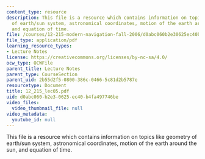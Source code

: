 ```yaml
---
content_type: resource
description: This file is a resource which contains information on topics like geometry
  of earth/sun system, astronomical coordinates, motion of the earth around the sun,
  and equation of time.
file: /courses/12-215-modern-navigation-fall-2006/d0abc060b2e30625ec40b4fa497746be_12_215_lec05.pdf
file_type: application/pdf
learning_resource_types:
- Lecture Notes
license: https://creativecommons.org/licenses/by-nc-sa/4.0/
ocw_type: OCWFile
parent_title: Lecture Notes
parent_type: CourseSection
parent_uid: 2b55d2f5-0800-386c-0466-5c81d2b5787e
resourcetype: Document
title: 12_215_lec05.pdf
uid: d0abc060-b2e3-0625-ec40-b4fa497746be
video_files:
  video_thumbnail_file: null
video_metadata:
  youtube_id: null
---
```

This file is a resource which contains information on topics like geometry of earth/sun system, astronomical coordinates, motion of the earth around the sun, and equation of time.